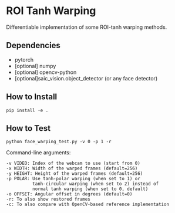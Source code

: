 # ROI Tanh Warping
Differentiable implementation of some ROI-tanh warping methods.

## Dependencies
* pytorch
* \[optional\] numpy
* \[optional\] opencv-python
* \[optional\]saic_vision.object_detector (or any face detector)

## How to Install
`pip install -e .`

## How to Test
`python face_warping_test.py -v 0 -p 1 -r`

Command-line arguments:
```
-v VIDEO: Index of the webcam to use (start from 0)
-x WIDTH: Width of the warped frames (default=256)
-y HEIGHT: Height of the warped frames (default=256)
-p POLAR: Use tanh-polar warping (when set to 1) or 
          tanh-circular warping (when set to 2) instead of 
          normal tanh warping (when set to 0, default)
-o OFFSET: Angular offset in degrees (default=0)
-r: To also show restored frames
-c: To also compare with OpenCV-based reference implementation 
```
